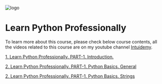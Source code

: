 ![logo](https://github.com/rubada/Learn-Python-Professionally/assets/33088490/b23196c5-4292-469a-a37d-61c144e09155)
# Learn Python Professionally

To learn more about this course, please check below course contents, all the videos related to this course are on my youtube channel [Intuidemy](https://www.youtube.com/@Intuidemy/playlists).

[1. Learn Python Professionally. PART-1. Introduction.](https://www.youtube.com/playlist?list=PLD06In0ejHWYhfRzBM28tqi4J5vsTrLI6)

[2. Learn Python Professionally. PART-1. Python Basics. General](https://www.youtube.com/playlist?list=PLD06In0ejHWZgqOs0jbUprDt6Yi_FFQ4l)

[2. Learn Python Professionally. PART-1. Python Basics. Strings](https://www.youtube.com/playlist?list=PLD06In0ejHWZmkDw8Zx5R6T3vN2kidkXw)
